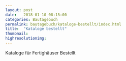 ```yaml
---
layout: post
date:   2018-01-10 08:15:00
categories: Bautagebuch
permalink: bautagebuch/kataloge-bestellt/index.html
title:  "Kataloge bestellt"
thumbnail: 
highresolutionimg: 
---
```

Kataloge für Fertighäuser Bestellt